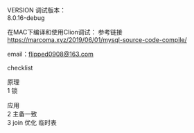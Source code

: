 VERSION
调试版本：  
8.0.16-debug


在MAC下编译和使用Clion调试：
参考链接  
https://marcoma.xyz/2019/06/01/mysql-source-code-compile/



email：flipped0908@163.com


checklist

原理  
1 锁

应用  
2 主备一致  
3 join 优化 临时表

